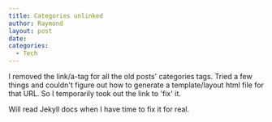 ```yaml
---
title: Categories unlinked
author: Raymond
layout: post
date: 
categories:
  - Tech
---
```

I removed the link/a-tag for all the old posts' categories tags. Tried a few things and couldn't figure out how to generate a template/layout html file for that URL. So I temporarily took out the link to 'fix' it. 

Will read Jekyll docs when I have time to fix it for real.